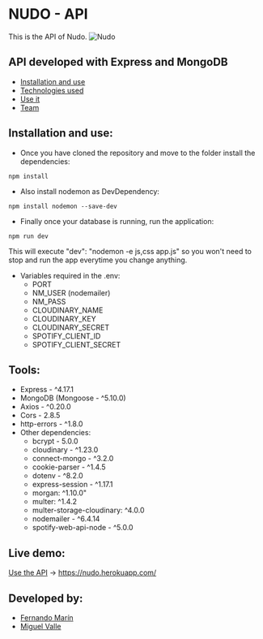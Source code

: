 # NUDO - API
This is the API of Nudo.
![Nudo](https://res.cloudinary.com/difhe4gl3/image/upload/v1604218253/NUDO/assets/Recurso_17_ky7ydo.svg)
## API developed with Express and MongoDB

- [Installation and use](#installation-and-use)
- [Technologies used](#tools)
- [Use it](#live-demo)
- [Team](#developed-by)

## Installation and use:
- Once you have cloned the repository and move to the folder install the dependencies:
```
npm install
```

- Also install nodemon as DevDependency:
```
npm install nodemon --save-dev
```

- Finally once your database is running, run the application:
```
npm run dev
```
This will execute "dev": "nodemon -e js,css app.js" so you won't need to stop and run the app everytime you change anything.

- Variables required in the .env:
    - PORT
    - NM_USER (nodemailer)
    - NM_PASS
    - CLOUDINARY_NAME
    - CLOUDINARY_KEY 
    - CLOUDINARY_SECRET
    - SPOTIFY_CLIENT_ID
    - SPOTIFY_CLIENT_SECRET
    
## Tools:
- Express - ^4.17.1
- MongoDB (Mongoose - ^5.10.0)
- Axios - ^0.20.0
- Cors - 2.8.5
- http-errors - ^1.8.0
- Other dependencies:
    - bcrypt - 5.0.0
    - cloudinary - ^1.23.0
    - connect-mongo - ^3.2.0
    - cookie-parser - ^1.4.5
    - dotenv - ^8.2.0
    - express-session - ^1.17.1
    - morgan: ^1.10.0"
    - multer: ^1.4.2
    - multer-storage-cloudinary: ^4.0.0
    - nodemailer - ^6.4.14
    - spotify-web-api-node - ^5.0.0

## Live demo:
[Use the API](https://nudo.herokuapp.com/) -> https://nudo.herokuapp.com/

## Developed by:
- [Fernando Marín](https://github.com/fermarinsanchez)
- [Miguel Valle](https://github.com/MiguelValle94)

